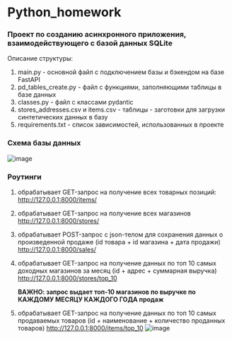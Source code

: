 # Python_homework
### Проект по созданию асинхронного приложения, взаимодействующего с базой данных SQLite

Описание структуры:
1. main.py - основной файл с подключением базы и бэкендом на базе FastAPI
2. pd_tables_create.py - файл с функциями, заполняющими таблицы в базе данных
3. classes.py - файл с классами pydantic
4. stores_addresses.csv и items.csv - таблицы - заготовки для загрузки синтетических данных в базу
5. requirements.txt - список зависимостей, использованных в проекте

### Схема базы данных
![image](https://user-images.githubusercontent.com/88885135/210854934-a2678712-c99d-4ea1-9878-4f046e9d32e1.png)

### Роутинги

1. обрабатывает GET-запрос на получение всех товарных позиций: http://127.0.0.1:8000/items/
2. обрабатывает GET-запрос на получение всех магазинов http://127.0.0.1:8000/stores/
3. обрабатывает POST-запрос с json-телом для сохранения данных о произведенной продаже (id товара + id магазина + дата продажи) http://127.0.0.1:8000/sales/
4. обрабатывает GET-запрос на получение данных по топ 10 самых доходных магазинов за месяц (id + адрес + суммарная выручка) http://127.0.0.1:8000/stores/top_10
   
   **ВАЖНО: запрос выдает топ-10 магазинов по выручке по КАЖДОМУ МЕСЯЦУ КАЖДОГО ГОДА продаж**
5. обрабатывает GET-запрос на получение данных по топ 10 самых продаваемых товаров (id + наименование + количество проданных товаров) http://127.0.0.1:8000/items/top_10
![image](https://user-images.githubusercontent.com/88885135/211084693-12798a19-535d-498a-864b-1b57d5a37d31.png)
